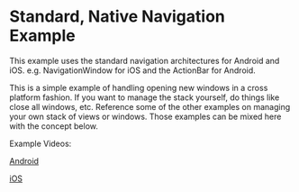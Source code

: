 Standard, Native Navigation Example
===============
This example uses the standard navigation architectures for Android and iOS.
e.g. NavigationWindow for iOS and the ActionBar for Android.

This is a simple example of handling opening new windows in a cross platform
fashion.  If you want to manage the stack yourself, do things like close all
windows, etc. Reference some of the other examples on managing your own
stack of views or windows.  Those examples can be mixed here with the concept below.

Example Videos:

[Android](http://www.screencast.com/t/u8zKOZFQ8c)

[iOS](http://www.screencast.com/t/LgcM7IH0Du6P)